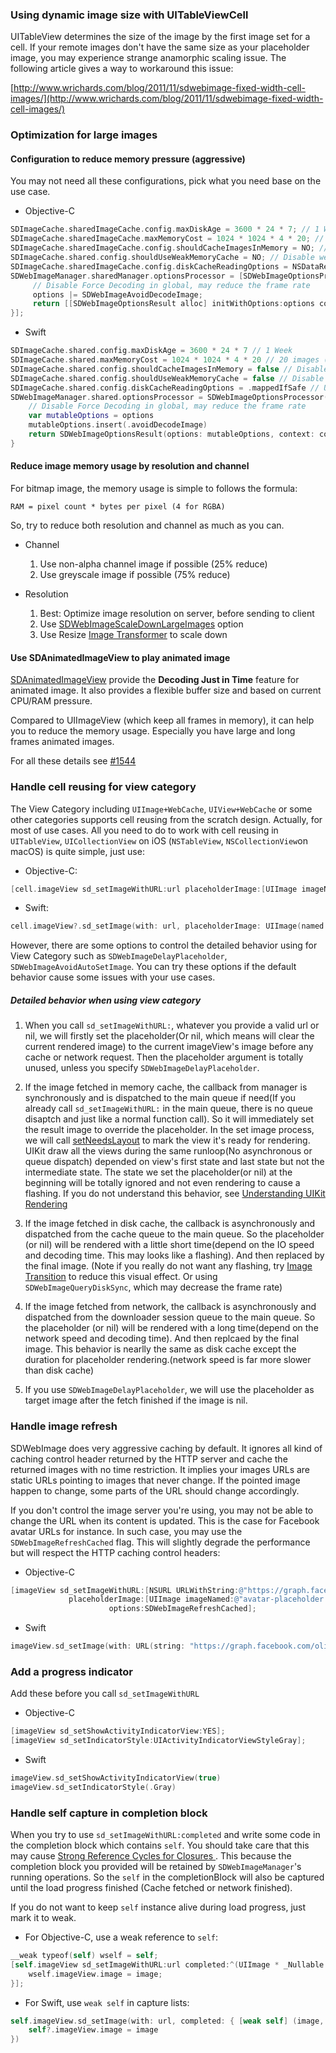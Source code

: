 ### Using dynamic image size with UITableViewCell

UITableView determines the size of the image by the first image set for a cell. If your remote images
don't have the same size as your placeholder image, you may experience strange anamorphic scaling issue.
The following article gives a way to workaround this issue:

[http://www.wrichards.com/blog/2011/11/sdwebimage-fixed-width-cell-images/](http://www.wrichards.com/blog/2011/11/sdwebimage-fixed-width-cell-images/)

### Optimization for large images

#### Configuration to reduce memory pressure (aggressive)

You may not need all these configurations, pick what you need base on the use case.

+ Objective-C

```objective-c
SDImageCache.sharedImageCache.config.maxDiskAge = 3600 * 24 * 7; // 1 Week
SDImageCache.sharedImageCache.maxMemoryCost = 1024 * 1024 * 4 * 20; // 20 images (1024 * 1024 pixels)
SDImageCache.sharedImageCache.config.shouldCacheImagesInMemory = NO; // Disable memory cache, may cause cell-reusing flash because disk query is async
SDImageCache.shared.config.shouldUseWeakMemoryCache = NO; // Disable weak cache, may see blank when return from background because memory cache is purged under pressure
SDImageCache.sharedImageCache.config.diskCacheReadingOptions = NSDataReadingMappedIfSafe; // Use mmap for disk cache query
SDWebImageManager.sharedManager.optionsProcessor = [SDWebImageOptionsProcessor optionsProcessorWithBlock:^SDWebImageOptionsResult * _Nullable(NSURL * _Nullable url, SDWebImageOptions options, SDWebImageContext * _Nullable context) {
     // Disable Force Decoding in global, may reduce the frame rate
     options |= SDWebImageAvoidDecodeImage;
     return [[SDWebImageOptionsResult alloc] initWithOptions:options context:context];
}];
```

+ Swift

```swift
SDImageCache.shared.config.maxDiskAge = 3600 * 24 * 7 // 1 Week
SDImageCache.shared.maxMemoryCost = 1024 * 1024 * 4 * 20 // 20 images (1024 * 1024 pixels)
SDImageCache.shared.config.shouldCacheImagesInMemory = false // Disable memory cache, may cause cell-reusing flash because disk query is async
SDImageCache.shared.config.shouldUseWeakMemoryCache = false // Disable weak cache, may see blank when return from background because memory cache is purged under pressure
SDImageCache.shared.config.diskCacheReadingOptions = .mappedIfSafe // Use mmap for disk cache query
SDWebImageManager.shared.optionsProcessor = SDWebImageOptionsProcessor() { url, options, context in
    // Disable Force Decoding in global, may reduce the frame rate
    var mutableOptions = options
    mutableOptions.insert(.avoidDecodeImage)
    return SDWebImageOptionsResult(options: mutableOptions, context: context)
}
```

#### Reduce image memory usage by resolution and channel

For bitmap image, the memory usage is simple to follows the formula:

`RAM = pixel count * bytes per pixel (4 for RGBA)`

So, try to reduce both resolution and channel as much as you can.

+ Channel
  1. Use non-alpha channel image if possible (25% reduce)
  2. Use greyscale image if possible (75% reduce)

+ Resolution
  1. Best: Optimize image resolution on server, before sending to client
  2. Use [SDWebImageScaleDownLargeImages](https://sdwebimage.github.io/Enums/SDWebImageOptions.html#/c:@E@SDWebImageOptions@SDWebImageScaleDownLargeImages) option
  3. Use Resize [Image Transformer](https://github.com/SDWebImage/SDWebImage/wiki/Advanced-Usage#image-transformer-50) to scale down

#### Use SDAnimatedImageView to play animated image

[SDAnimatedImageView](https://github.com/SDWebImage/SDWebImage/wiki/Advanced-Usage#animated-image-50) provide the **Decoding Just in Time** feature for animated image. It also provides a flexible buffer size and based on current CPU/RAM pressure.

Compared to UIImageView (which keep all frames in memory), it can help you to reduce the memory usage. Especially you have large and long frames animated images. 

For all these details see [#1544](https://github.com/SDWebImage/SDWebImage/issues/1544#issuecomment-423445538)

### Handle cell reusing for view category

The View Category including `UIImage+WebCache`, `UIView+WebCache` or some other categories supports cell reusing from the scratch design. Actually, for most of use cases. All you need to do to work with cell reusing in `UITableView`, `UICollectionView` on iOS (`NSTableView`, `NSCollectionView`on macOS) is quite simple, just use:

* Objective-C:

```objective-c
[cell.imageView sd_setImageWithURL:url placeholderImage:[UIImage imageNamed:@"placeholder"]];
```

* Swift:

```swift
cell.imageView?.sd_setImage(with: url, placeholderImage: UIImage(named: “placeholder"))
```

However, there are some options to control the detailed behavior using for View Category such as `SDWebImageDelayPlaceholder`, `SDWebImageAvoidAutoSetImage`. You can try these options if the default behavior cause some issues with your use cases.

##### Detailed behavior when using view category

1. When you call `sd_setImageWithURL:`, whatever you provide a valid url or nil, we will firstly set the placeholder(Or nil, which means will clear the current rendered image) to the current imageView's image before any cache or network request. Then the placeholder argument is totally unused, unless you specify `SDWebImageDelayPlaceholder`.

2. If the image fetched in memory cache, the callback from manager is synchronously and is dispatched to the main queue if need(If you already call `sd_setImageWithURL:` in the main queue, there is no queue disaptch and just like a normal function call). So it will immediately set the result image to override the placeholder. In the set image process, we will call [setNeedsLayout](https://developer.apple.com/documentation/uikit/uiview/1622601-setneedslayout) to mark the view it's ready for rendering. UIKit draw all the views during the same runloop(No asynchronous or queue dispatch) depended on view's first state and last state but not the intermediate state. The state we set the placeholder(or nil) at the beginning will be totally ignored and not even rendering to cause a flashing. If you do not understand this behavior, see [Understanding UIKit Rendering](https://developer.apple.com/videos/play/wwdc2011/121/)

3. If the image fetched in disk cache, the callback is asynchronously and dispatched from the cache queue to the main queue. So the placeholder (or nil) will be rendered with a little short time(depend on the IO speed and decoding time. This may looks like a flashing). And then replaced by the final image. (Note if you really do not want any flashing, try [Image Transition](https://github.com/rs/SDWebImage/wiki/Advanced-Usage#image-transition-430) to reduce this visual effect. Or using `SDWebImageQueryDiskSync`, which may decrease the frame rate)

4. If the image fetched from network, the callback is asynchronously and dispatched from the downloader session queue to the main queue. So the placeholder (or nil) will be rendered with a long time(depend on the network speed and decoding time). And then replcaed by the final image. This behavior is nearlly the same as disk cache except the duration for placeholder rendering.(network speed is far more slower than disk cache)

5. If you use `SDWebImageDelayPlaceholder`, we will use the placeholder as target image after the fetch finished if the image is nil.


### Handle image refresh

SDWebImage does very aggressive caching by default. It ignores all kind of caching control header returned by the HTTP server and cache the returned images with no time restriction. It implies your images URLs are static URLs pointing to images that never change. If the pointed image happen to change, some parts of the URL should change accordingly.

If you don't control the image server you're using, you may not be able to change the URL when its content is updated. This is the case for Facebook avatar URLs for instance. In such case, you may use the `SDWebImageRefreshCached` flag. This will slightly degrade the performance but will respect the HTTP caching control headers:

* Objective-C

``` objective-c
[imageView sd_setImageWithURL:[NSURL URLWithString:@"https://graph.facebook.com/olivier.poitrey/picture"]
             placeholderImage:[UIImage imageNamed:@"avatar-placeholder.png"]
                      options:SDWebImageRefreshCached];
```

* Swift

```swift
imageView.sd_setImage(with: URL(string: "https://graph.facebook.com/olivier.poitrey/picture"), placeholderImage: UIImage(named: "avatar-placeholder.png"), options: .refreshCached)
```

### Add a progress indicator

Add these before you call ```sd_setImageWithURL```

* Objective-C

``` objective-c
[imageView sd_setShowActivityIndicatorView:YES];
[imageView sd_setIndicatorStyle:UIActivityIndicatorViewStyleGray];
```

* Swift

``` swift
imageView.sd_setShowActivityIndicatorView(true)
imageView.sd_setIndicatorStyle(.Gray)
```

### Handle self capture in completion block

When you try to use `sd_setImageWithURL:completed` and write some code in the completion block which contains `self`. You should take care that this may cause [Strong Reference Cycles for Closures
](https://developer.apple.com/library/content/documentation/Swift/Conceptual/Swift_Programming_Language/AutomaticReferenceCounting.html#//apple_ref/doc/uid/TP40014097-CH20-ID56). This because the completion block you provided will be retained by `SDWebImageManager`'s running operations. So the `self` in the completionBlock will also be captured until the load progress finished (Cache fetched or network finished).

If you do not want to keep `self` instance alive during load progress, just mark it to weak.

+ For Objective-C, use a weak reference to `self`:

```objective-c
__weak typeof(self) wself = self;
[self.imageView sd_setImageWithURL:url completed:^(UIImage * _Nullable image, NSError * _Nullable error, SDImageCacheType cacheType, NSURL * _Nullable imageURL) {
    wself.imageView.image = image;
}];
```

+ For Swift, use `weak self` in capture lists:

```swift
self.imageView.sd_setImage(with: url, completed: { [weak self] (image, error, cacheType, imageURL) in
    self?.imageView.image = image
})
```
